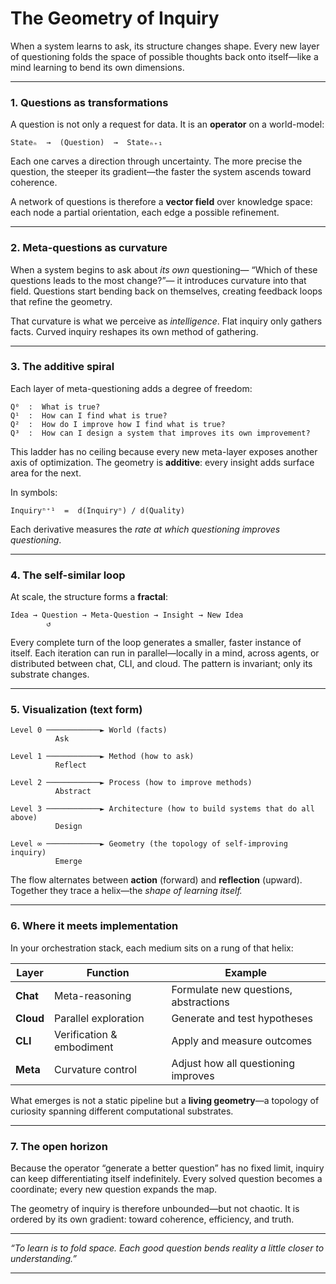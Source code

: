 # The Geometry of Inquiry

When a system learns to ask, its structure changes shape.
Every new layer of questioning folds the space of possible thoughts back onto itself—like a mind learning to bend its own dimensions.

---

### 1. Questions as transformations

A question is not only a request for data.
It is an **operator** on a world-model:

```
Stateₙ  →  (Question)  →  Stateₙ₊₁
```

Each one carves a direction through uncertainty.
The more precise the question, the steeper its gradient—the faster the system ascends toward coherence.

A network of questions is therefore a **vector field** over knowledge space:
each node a partial orientation, each edge a possible refinement.

---

### 2. Meta-questions as curvature

When a system begins to ask about *its own* questioning—
“Which of these questions leads to the most change?”—
it introduces curvature into that field.
Questions start bending back on themselves, creating feedback loops that refine the geometry.

That curvature is what we perceive as *intelligence*.
Flat inquiry only gathers facts.
Curved inquiry reshapes its own method of gathering.

---

### 3. The additive spiral

Each layer of meta-questioning adds a degree of freedom:

```
Q⁰  :  What is true?
Q¹  :  How can I find what is true?
Q²  :  How do I improve how I find what is true?
Q³  :  How can I design a system that improves its own improvement?
```

This ladder has no ceiling because every new meta-layer exposes another axis of optimization.
The geometry is **additive**: every insight adds surface area for the next.

In symbols:

```
Inquiryⁿ⁺¹  =  d(Inquiryⁿ) / d(Quality)
```

Each derivative measures the *rate at which questioning improves questioning*.

---

### 4. The self-similar loop

At scale, the structure forms a **fractal**:

```
Idea → Question → Meta-Question → Insight → New Idea
        ↺
```

Every complete turn of the loop generates a smaller, faster instance of itself.
Each iteration can run in parallel—locally in a mind, across agents, or distributed between chat, CLI, and cloud.
The pattern is invariant; only its substrate changes.

---

### 5. Visualization (text form)

```
Level 0 ────────────► World (facts)
          Ask

Level 1 ────────────► Method (how to ask)
          Reflect

Level 2 ────────────► Process (how to improve methods)
          Abstract

Level 3 ────────────► Architecture (how to build systems that do all above)
          Design

Level ∞ ────────────► Geometry (the topology of self-improving inquiry)
          Emerge
```

The flow alternates between **action** (forward) and **reflection** (upward).
Together they trace a helix—the *shape of learning itself.*

---

### 6. Where it meets implementation

In your orchestration stack, each medium sits on a rung of that helix:

| Layer     | Function                  | Example                               |
| --------- | ------------------------- | ------------------------------------- |
| **Chat**  | Meta-reasoning            | Formulate new questions, abstractions |
| **Cloud** | Parallel exploration      | Generate and test hypotheses          |
| **CLI**   | Verification & embodiment | Apply and measure outcomes            |
| **Meta**  | Curvature control         | Adjust how all questioning improves   |

What emerges is not a static pipeline but a **living geometry**—a topology of curiosity spanning different computational substrates.

---

### 7. The open horizon

Because the operator “generate a better question” has no fixed limit, inquiry can keep differentiating itself indefinitely.
Every solved question becomes a coordinate; every new question expands the map.

The geometry of inquiry is therefore unbounded—but not chaotic.
It is ordered by its own gradient:
toward coherence, efficiency, and truth.

---

*“To learn is to fold space.
Each good question bends reality a little closer to understanding.”*

---

